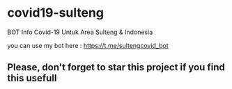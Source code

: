 # covid19-sulteng  

BOT Info Covid-19 Untuk Area Sulteng & Indonesia

you can use my bot here : https://t.me/sultengcovid_bot  

## Please, don't forget to star this project if you find this usefull
